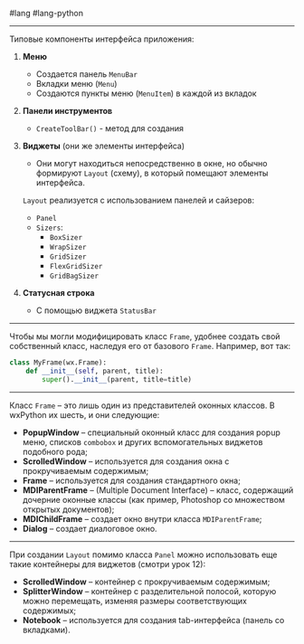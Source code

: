 #lang #lang-python 

---
Типовые компоненты интерфейса приложения:

1. **Меню**
   - Создается панель `MenuBar`
   - Вкладки меню (`Menu`)
   - Создаются пункты меню (`MenuItem`) в каждой из вкладок

2. **Панели инструментов**
   - `CreateToolBar()` - метод для создания

3. **Виджеты** (они же элементы интерфейса)
   - Они могут находиться непосредственно в окне, но обычно формируют `Layout` (схему), в который помещают элементы интерфейса.

   `Layout` реализуется с использованием панелей и сайзеров:
   - `Panel`
   - `Sizers`: 
     - `BoxSizer`
     - `WrapSizer`
     - `GridSizer`
     - `FlexGridSizer`
     - `GridBagSizer`

4. **Статусная строка**
   - С помощью виджета `StatusBar`

---
Чтобы мы могли модифицировать класс `Frame`, удобнее создать свой собственный класс, наследуя его от базового `Frame`.
Например, вот так:

```python
class MyFrame(wx.Frame):
    def __init__(self, parent, title):
        super().__init__(parent, title=title)
```

---
Класс `Frame` – это лишь один из представителей оконных классов. В wxPython их шесть, и они следующие:
- **PopupWindow** – специальный оконный класс для создания popup меню, списков `combobox` и других вспомогательных виджетов подобного рода;
- **ScrolledWindow** – используется для создания окна с прокручиваемым содержимым;
- **Frame** – используется для создания стандартного окна;
- **MDIParentFrame** – (Multiple Document Interface) – класс, содержащий дочерние оконные классы (как пример, Photoshop со множеством открытых документов);
- **MDIChildFrame** – создает окно внутри класса `MDIParentFrame`;
- **Dialog** – создает диалоговое окно.

---
При создании `Layout` помимо класса `Panel` можно использовать еще такие контейнеры для виджетов (смотри урок 12):
- **ScrolledWindow** – контейнер с прокручиваемым содержимым;
- **SplitterWindow** – контейнер с разделительной полосой, которую можно перемещать, изменяя размеры соответствующих содержимых;
- **Notebook** – используется для создания tab-интерфейса (панель со вкладками).
